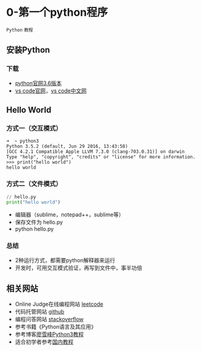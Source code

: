 # 0-第一个python程序

`Python` `教程`

## 安装Python
### 下载
- [python官网3.6版本](https://www.python.org/downloads/)
- [vs code官网](https://code.visualstudio.com/)，[vs code中文网](http://www.vscode.org/)
## Hello World
### 方式一（交互模式）
```shell
➜  ~ python3
Python 3.5.2 (default, Jun 29 2016, 13:43:58) 
[GCC 4.2.1 Compatible Apple LLVM 7.3.0 (clang-703.0.31)] on darwin
Type "help", "copyright", "credits" or "license" for more information.
>>> print("hello world")
hello world
```
### 方式二（文件模式）
```python
// hello.py
print("hello world")
```
- 编辑器（sublime，notepad++，sublime等）
- 保存文件为 hello.py
- python hello.py
### 总结
- 2种运行方式，都需要python解释器来运行
- 开发时，可用交互模式验证，再写到文件中，事半功倍
## 相关网站
- Online Judge在线编程网站 [leetcode](https://leetcode.com)
- 代码托管网站 [github](https://github.com/)
- 编程问答网站 [stackoverflow](https://stackoverflow.com/)
- 参考书籍《Python语言及其应用》
- 参考博客[廖雪峰Python3教程](http://www.liaoxuefeng.com/wiki/0014316089557264a6b348958f449949df42a6d3a2e542c000/001431658624177ea4f8fcb06bc4d0e8aab2fd7aa65dd95000)
- 适合初学者参考[国内教程](http://www.runoob.com/python/python-tutorial.html)